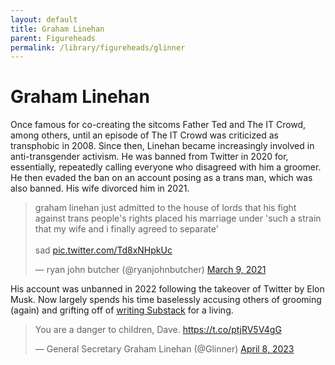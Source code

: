 ```yaml
---
layout: default
title: Graham Linehan
parent: Figureheads
permalink: /library/figureheads/glinner
---
```


# Graham Linehan

Once famous for co-creating the sitcoms Father Ted and The IT Crowd, among others, until an episode of The IT Crowd
was criticized as transphobic in 2008. Since then, Linehan became increasingly involved in anti-transgender activism.
He was banned from Twitter in 2020 for, essentially, repeatedly calling everyone who disagreed with him a groomer.
He then evaded the ban on an account posing as a trans man, which was also banned. His wife divorced him in 2021.

<blockquote class="twitter-tweet" data-dnt="true"><p lang="en" dir="ltr">graham linehan just admitted to the house of lords that his fight against trans people&#39;s rights placed his marriage under &#39;such a strain that my wife and i finally agreed to separate&#39;<br><br>sad <a href="https://t.co/Td8xNHpkUc">pic.twitter.com/Td8xNHpkUc</a></p>&mdash; ryan john butcher (@ryanjohnbutcher) <a href="https://twitter.com/ryanjohnbutcher/status/1369311631029776390?ref_src=twsrc%5Etfw">March 9, 2021</a></blockquote> <script async src="https://platform.twitter.com/widgets.js" charset="utf-8"></script>

His account was unbanned in 2022 following the takeover of Twitter by Elon Musk. Now largely spends his time baselessly
accusing others of grooming (again) and grifting off of [writing Substack](https://grahamlinehan.substack.com/) for a living.

<blockquote class="twitter-tweet" data-dnt="true"><p lang="en" dir="ltr">You are a danger to children, Dave. <a href="https://t.co/ptjRV5V4gG">https://t.co/ptjRV5V4gG</a></p>&mdash; General Secretary Graham Linehan (@Glinner) <a href="https://twitter.com/Glinner/status/1644702568046551041?ref_src=twsrc%5Etfw">April 8, 2023</a></blockquote> <script async src="https://platform.twitter.com/widgets.js" charset="utf-8"></script>

